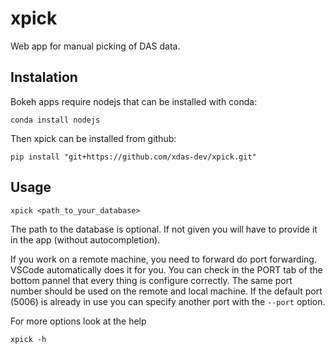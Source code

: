 # xpick

Web app for manual picking of DAS data.

## Instalation

Bokeh apps require nodejs that can be installed with conda:

```
conda install nodejs
```

Then xpick can be installed from github:

```
pip install "git+https://github.com/xdas-dev/xpick.git"
```

## Usage

```
xpick <path_to_your_database>
```

The path to the database is optional. If not given you will have to provide it in the app (without autocompletion).

If you work on a remote machine, you need to forward do port forwarding. VSCode automatically does it for you. You can check in the PORT tab of the bottom pannel that every thing is configure correctly. The same port number should be used on the remote and local machine. If the default port (5006) is already in use you can specify another port with the `--port` option.

For more options look at the help

```
xpick -h
```
